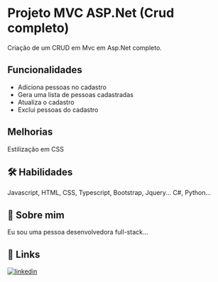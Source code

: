 
# Projeto MVC ASP.Net (Crud completo)

Criação de um CRUD em Mvc em Asp.Net completo.






## Funcionalidades
- Adiciona pessoas no cadastro
- Gera uma lista de pessoas cadastradas
- Atualiza o cadastro
- Exclui pessoas do cadastro


## Melhorias

Estilização em CSS


## 🛠 Habilidades
Javascript, HTML, CSS, Typescript, Bootstrap, Jquery...
C#, Python...


## 🚀 Sobre mim
Eu sou uma pessoa desenvolvedora full-stack...


## 🔗 Links

[![linkedin](https://img.shields.io/badge/linkedin-0A66C2?style=for-the-badge&logo=linkedin&logoColor=white)](https://www.linkedin.com/in/rodrigopresidati/)


